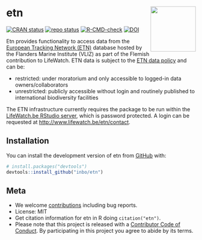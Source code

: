
<!-- README.md is generated from README.Rmd. Please edit that file -->

# etn <img src="man/figures/logo.png" align="right" alt="" width="120">

<!-- badges: start -->

[![CRAN
status](https://www.r-pkg.org/badges/version/etn)](https://CRAN.R-project.org/package=etn)
[![repo
status](https://www.repostatus.org/badges/latest/active.svg)](https://www.repostatus.org/#active)
[![R-CMD-check](https://github.com/inbo/etn/actions/workflows/R-CMD-check.yaml/badge.svg)](https://github.com/inbo/etn/actions/workflows/R-CMD-check.yaml)
[![DOI](https://zenodo.org/badge/95901229.svg)](https://doi.org/10.5281/zenodo.15235747)
<!-- badges: end -->

Etn provides functionality to access data from the [European Tracking
Network (ETN)](http://www.lifewatch.be/etn/) database hosted by the
Flanders Marine Institute (VLIZ) as part of the Flemish contribution to
LifeWatch. ETN data is subject to the [ETN data
policy](http://www.lifewatch.be/etn/assets/docs/ETN-DataPolicy.pdf) and
can be:

- restricted: under moratorium and only accessible to logged-in data
  owners/collaborators
- unrestricted: publicly accessible without login and routinely
  published to international biodiversity facilities

The ETN infrastructure currently requires the package to be run within
the [LifeWatch.be RStudio server](http://rstudio.lifewatch.be/), which
is password protected. A login can be requested at
<http://www.lifewatch.be/etn/contact>.

## Installation

You can install the development version of etn from
[GitHub](https://github.com/) with:

``` r
# install.packages("devtools")
devtools::install_github("inbo/etn")
```

## Meta

- We welcome [contributions](.github/CONTRIBUTING.md) including bug
  reports.
- License: MIT
- Get citation information for etn in R doing `citation("etn")`.
- Please note that this project is released with a [Contributor Code of
  Conduct](.github/CODE_OF_CONDUCT.md). By participating in this project
  you agree to abide by its terms.
